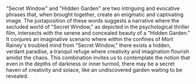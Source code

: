 "Secret Window" and "Hidden Garden" are two intriguing and evocative phrases that, when brought together, create an enigmatic and captivating image. The juxtaposition of these words suggests a narrative where the secluded world of "Secret Window," as depicted in the psychological thriller film, intersects with the serene and concealed beauty of a "Hidden Garden." It conjures an imaginative scenario where within the confines of Mort Rainey's troubled mind from "Secret Window," there exists a hidden, verdant paradise, a tranquil refuge where creativity and imagination flourish amidst the chaos. This combination invites us to contemplate the notion that even in the depths of darkness or inner turmoil, there may be a secret haven of creativity and solace, like an undiscovered garden waiting to be revealed.

